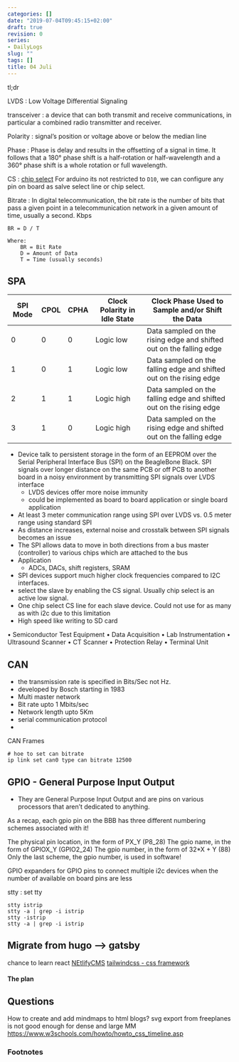 ```yaml
---
categories: []
date: "2019-07-04T09:45:15+02:00"
draft: true
revision: 0
series:
- DailyLogs
slug: ""
tags: []
title: 04 Juli
---
```


tl;dr
<!-- more -->

LVDS
:  Low Voltage Differential Signaling

transceiver
: a device that can both transmit and receive communications, in particular a combined radio transmitter and receiver.

Polarity
: signal’s position or voltage above or below the median line

Phase
:  Phase is delay and results in the offsetting of a signal in time.
It follows that a 180° phase shift is a half-rotation or half-wavelength and a 360° phase shift is a whole rotation or full wavelength.

CS
: [chip select](https://en.wikipedia.org/wiki/Chip_select)
For arduino its not restricted to `D10`, we can configure any pin on board as salve select line or chip select.

Bitrate
: In digital telecommunication, the bit rate is the number of bits that pass a given point in a telecommunication network in a given amount of time, usually a second. Kbps

```
BR = D / T

Where:
    BR = Bit Rate
    D = Amount of Data
    T = Time (usually seconds)

```


## SPA

SPI Mode |	CPOL   | CPHA	| Clock Polarity in Idle State | Clock Phase Used to Sample and/or Shift the Data
----------|--------|--------|------------------------------|-----------------------------------------------------------
0	      | 0	   | 0	    | Logic low	                   | Data sampled on the rising edge and shifted out on the falling edge
1	      | 0	   | 1	    | Logic low	                   | Data sampled on the falling edge and shifted out on the rising edge
2	      | 1	   | 1	    | Logic high	               | Data sampled on the falling edge and shifted out on the rising edge
3	      | 1	   | 0	    | Logic high	               | Data sampled on the rising edge and shifted out on the falling edge

- Device talk to persistent storage in the form of an EEPROM over the Serial Peripheral Interface Bus (SPI) on the BeagleBone Black.
  SPI signals over longer distance on the
  same PCB or off PCB to another board in a noisy
  environment by transmitting SPI signals over LVDS
  interface
  - LVDS devices offer more noise immunity
  - could be implemented as board to board application or single board application
- At least 3 meter communication range using SPI
  over LVDS vs. 0.5 meter range using standard SPI
- As distance increases, external noise and crosstalk between SPI
  signals becomes an issue
- The SPI allows data to move in both directions from a bus master (controller) to various chips which are attached to the bus
- Application
  - ADCs, DACs, shift registers, SRAM
-  SPI devices support much higher clock frequencies compared to I2C interfaces.
-  select the slave by enabling the CS signal. Usually chip select is an active low signal.
-  One chip select CS line for each slave device. Could not use for as many as with i2c due to this limitation
-  High speed like writing to SD card


• Semiconductor Test Equipment
• Data Acquisition
• Lab Instrumentation
• Ultrasound Scanner
• CT Scanner
• Protection Relay
• Terminal Unit

## CAN

- the transmission rate is specified in Bits/Sec not Hz.
- developed by Bosch starting in 1983
- Multi master network
- Bit rate upto 1 Mbits/sec
- Network length upto 5Km
- serial communication protocol
- 

CAN Frames

```
# hoe to set can bitrate
ip link set can0 type can bitrate 12500
```

## GPIO -  General Purpose Input Output

* They are General Purpose Input Output and are pins on various processors that aren’t dedicated to anything.

As a recap, each gpio pin on the BBB has three different numbering schemes associated with it!

The physical pin location, in the form of PX_Y (P8_28)
The gpio name, in the form of GPIOX_Y (GPIO2_24)
The gpio number, in the form of 32*X + Y (88)
Only the last scheme, the gpio number, is used in software!

GPIO expanders for GPIO pins to connect multiple i2c devices when the number of available on board pins are less

stty
: set tty

```
stty istrip
stty -a | grep -i istrip
stty -istrip
stty -a | grep -i istrip
```

## Migrate from hugo --> gatsby
chance to learn react
[NEtlifyCMS](https://www.netlifycms.org/docs/start-with-a-template/)
[tailwindcss - css framework](https://tailwindcss.com/)


#### The plan


## Questions
How to create and add mindmaps to html blogs?
    svg export from freeplanes is not good enough for dense and large MM
https://www.w3schools.com/howto/howto_css_timeline.asp

### Footnotes

[^1]: [SPI architecture user guide, TI](http://www.ti.com/lit/ug/sprugp2a/sprugp2a.pdf)
[^2]: [stackoverflow, spi on beaglebone back](https://stackoverflow.com/search?q=%5Bbeagleboneblack%5D+spi)
[^3]: [youtube, How to use SPI, basic electronics](https://youtu.be/fvOAbDMzoks)
[^4]: [BBB gpio pins numbering](https://vadl.github.io/beagleboneblack/2016/07/29/setting-up-bbb-gpio)
[^5]: [w3schools, howto css_timeline](https://www.w3schools.com/howto/howto_css_timeline.asp)